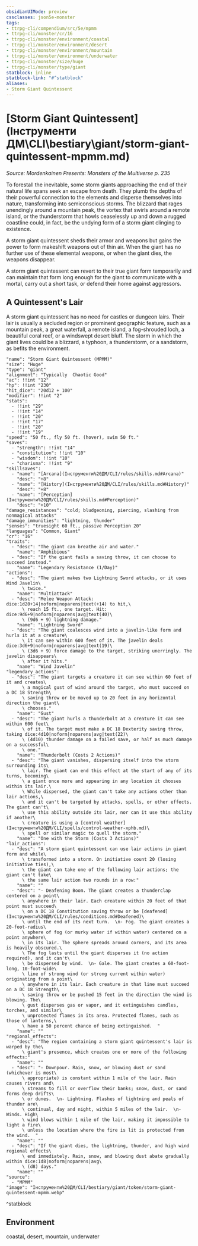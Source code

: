 ```yaml
---
obsidianUIMode: preview
cssclasses: json5e-monster
tags:
- ttrpg-cli/compendium/src/5e/mpmm
- ttrpg-cli/monster/cr/16
- ttrpg-cli/monster/environment/coastal
- ttrpg-cli/monster/environment/desert
- ttrpg-cli/monster/environment/mountain
- ttrpg-cli/monster/environment/underwater
- ttrpg-cli/monster/size/huge
- ttrpg-cli/monster/type/giant
statblock: inline
statblock-link: "#^statblock"
aliases:
- Storm Giant Quintessent
---
```

# [Storm Giant Quintessent](Інструменти ДМ\CLI\bestiary\giant/storm-giant-quintessent-mpmm.md)
*Source: Mordenkainen Presents: Monsters of the Multiverse p. 235*  

To forestall the inevitable, some storm giants approaching the end of their natural life spans seek an escape from death. They plumb the depths of their powerful connection to the elements and disperse themselves into nature, transforming into semiconscious storms. The blizzard that rages unendingly around a mountain peak, the vortex that swirls around a remote island, or the thunderstorm that howls ceaselessly up and down a rugged coastline could, in fact, be the undying form of a storm giant clinging to existence.

A storm giant quintessent sheds their armor and weapons but gains the power to form makeshift weapons out of thin air. When the giant has no further use of these elemental weapons, or when the giant dies, the weapons disappear.

A storm giant quintessent can revert to their true giant form temporarily and can maintain that form long enough for the giant to communicate with a mortal, carry out a short task, or defend their home against aggressors.

## A Quintessent's Lair

A storm giant quintessent has no need for castles or dungeon lairs. Their lair is usually a secluded region or prominent geographic feature, such as a mountain peak, a great waterfall, a remote island, a fog-shrouded loch, a beautiful coral reef, or a windswept desert bluff. The storm in which the giant lives could be a blizzard, a typhoon, a thunderstorm, or a sandstorm, as befits the environment.

```statblock
"name": "Storm Giant Quintessent (MPMM)"
"size": "Huge"
"type": "giant"
"alignment": "Typically  Chaotic Good"
"ac": !!int "12"
"hp": !!int "230"
"hit_dice": "20d12 + 100"
"modifier": !!int "2"
"stats":
  - !!int "29"
  - !!int "14"
  - !!int "20"
  - !!int "17"
  - !!int "20"
  - !!int "19"
"speed": "50 ft., fly 50 ft. (hover), swim 50 ft."
"saves":
  - "strength": !!int "14"
  - "constitution": !!int "10"
  - "wisdom": !!int "10"
  - "charisma": !!int "9"
"skillsaves":
  - "name": "[Arcana](Інструменти%20ДМ/CLI/rules/skills.md#Arcana)"
    "desc": "+8"
  - "name": "[History](Інструменти%20ДМ/CLI/rules/skills.md#History)"
    "desc": "+8"
  - "name": "[Perception](Інструменти%20ДМ/CLI/rules/skills.md#Perception)"
    "desc": "+10"
"damage_resistances": "cold; bludgeoning, piercing, slashing from nonmagical attacks"
"damage_immunities": "lightning, thunder"
"senses": "truesight 60 ft., passive Perception 20"
"languages": "Common, Giant"
"cr": "16"
"traits":
  - "desc": "The giant can breathe air and water."
    "name": "Amphibious"
  - "desc": "If the giant fails a saving throw, it can choose to succeed instead."
    "name": "Legendary Resistance (1/Day)"
"actions":
  - "desc": "The giant makes two Lightning Sword attacks, or it uses Wind Javelin\
      \ twice."
    "name": "Multiattack"
  - "desc": "Melee Weapon Attack: dice:1d20+14|noform|noparens|text(+14) to hit,\
      \ reach 15 ft., one target. Hit: dice:9d6+9|noform|noparens|avg|text(40)\
      \ (9d6 + 9) lightning damage."
    "name": "Lightning Sword"
  - "desc": "The giant coalesces wind into a javelin-like form and hurls it at a creature\
      \ it can see within 600 feet of it. The javelin deals dice:3d6+9|noform|noparens|avg|text(19)\
      \ (3d6 + 9) force damage to the target, striking unerringly. The javelin disappears\
      \ after it hits."
    "name": "Wind Javelin"
"legendary_actions":
  - "desc": "The giant targets a creature it can see within 60 feet of it and creates\
      \ a magical gust of wind around the target, who must succeed on a DC 18 Strength\
      \ saving throw or be moved up to 20 feet in any horizontal direction the giant\
      \ chooses."
    "name": "Gust"
  - "desc": "The giant hurls a thunderbolt at a creature it can see within 600 feet\
      \ of it. The target must make a DC 18 Dexterity saving throw, taking dice:4d10|noform|noparens|avg|text(22)\
      \ (4d10) thunder damage on a failed save, or half as much damage on a successful\
      \ one."
    "name": "Thunderbolt (Costs 2 Actions)"
  - "desc": "The giant vanishes, dispersing itself into the storm surrounding its\
      \ lair. The giant can end this effect at the start of any of its turns, becoming\
      \ a giant once more and appearing in any location it chooses within its lair.\
      \ While dispersed, the giant can't take any actions other than lair actions,\
      \ and it can't be targeted by attacks, spells, or other effects. The giant can't\
      \ use this ability outside its lair, nor can it use this ability if another\
      \ creature is using a [control weather](Інструменти%20ДМ/CLI/spells/control-weather-xphb.md)\
      \ spell or similar magic to quell the storm."
    "name": "One with the Storm (Costs 3 Actions)"
"lair_actions":
  - "desc": "A storm giant quintessent can use lair actions in giant form and while\
      \ transformed into a storm. On initiative count 20 (losing initiative ties),\
      \ the giant can take one of the following lair actions; the giant can't take\
      \ the same lair action two rounds in a row:"
    "name": ""
  - "desc": "- Deafening Boom. The giant creates a thunderclap centered on a point\
      \ anywhere in their lair. Each creature within 20 feet of that point must succeed\
      \ on a DC 18 Constitution saving throw or be [deafened](Інструменти%20ДМ/CLI/rules/conditions.md#Deafened)\
      \ until the end of its next turn.  \n- Fog. The giant creates a 20-foot-radius\
      \ sphere of fog (or murky water if within water) centered on a point anywhere\
      \ in its lair. The sphere spreads around corners, and its area is heavily obscured.\
      \ The fog lasts until the giant disperses it (no action required), and it can't\
      \ be dispersed by wind.  \n- Gale. The giant creates a 60-foot-long, 10-foot-wide\
      \ line of strong wind (or strong current within water) originating from a point\
      \ anywhere in its lair. Each creature in that line must succeed on a DC 18 Strength\
      \ saving throw or be pushed 15 feet in the direction the wind is blowing. The\
      \ gust disperses gas or vapor, and it extinguishes candles, torches, and similar\
      \ unprotected flames in its area. Protected flames, such as those of lanterns,\
      \ have a 50 percent chance of being extinguished.  "
    "name": ""
"regional_effects":
  - "desc": "The region containing a storm giant quintessent's lair is warped by the\
      \ giant's presence, which creates one or more of the following effects:"
    "name": ""
  - "desc": "- Downpour. Rain, snow, or blowing dust or sand (whichever is most\
      \ appropriate) is constant within 1 mile of the lair. Rain causes rivers and\
      \ streams to fill or overflow their banks; snow, dust, or sand forms deep drifts\
      \ or dunes.  \n- Lightning. Flashes of lightning and peals of thunder are\
      \ continual, day and night, within 5 miles of the lair.  \n- Winds. High\
      \ wind blows within 1 mile of the lair, making it impossible to light a fire\
      \ unless the location where the fire is lit is protected from the wind.  "
    "name": ""
  - "desc": "If the giant dies, the lightning, thunder, and high wind regional effects\
      \ end immediately. Rain, snow, and blowing dust abate gradually within dice:1d8|noform|noparens|avg\
      \ (d8) days."
    "name": ""
"source":
  - "MPMM"
"image": "Інструменти%20ДМ/CLI/bestiary/giant/token/storm-giant-quintessent-mpmm.webp"
```
^statblock

## Environment

coastal, desert, mountain, underwater
